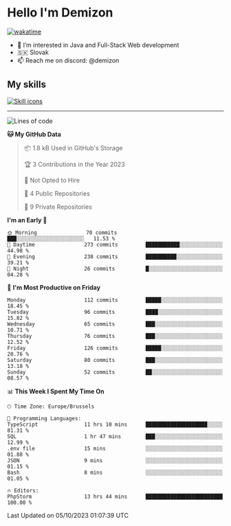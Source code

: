 # Hello I'm Demizon
[![wakatime](https://wakatime.com/badge/user/6ad1949f-d6d7-44f9-9eee-c35e54cc499b.svg)](https://wakatime.com/@6ad1949f-d6d7-44f9-9eee-c35e54cc499b)
- 👀 I’m interested in Java and Full-Stack Web development
- 🇸🇰 Slovak
- 📫 Reach me on discord: @demizon

## My skills
[![Skill icons](https://skillicons.dev/icons?i=java,js,ts,html,css,react,nextjs,tailwind,supabase,py,git,docker,linux,mysql,postgres,mongo&theme=dark)](https://github.com/Demizon3433)

---

<!--START_SECTION:waka-->
![Lines of code](https://img.shields.io/badge/From%20Hello%20World%20I%27ve%20Written-114.1%20thousand%20lines%20of%20code-blue)

**🐱 My GitHub Data** 

> 📦 1.8 kB Used in GitHub's Storage 
 > 
> 🏆 3 Contributions in the Year 2023
 > 
> 🚫 Not Opted to Hire
 > 
> 📜 4 Public Repositories 
 > 
> 🔑 9 Private Repositories 
 > 
**I'm an Early 🐤** 

```text
🌞 Morning                70 commits          ███░░░░░░░░░░░░░░░░░░░░░░   11.53 % 
🌆 Daytime                273 commits         ███████████░░░░░░░░░░░░░░   44.98 % 
🌃 Evening                238 commits         ██████████░░░░░░░░░░░░░░░   39.21 % 
🌙 Night                  26 commits          █░░░░░░░░░░░░░░░░░░░░░░░░   04.28 % 
```
📅 **I'm Most Productive on Friday** 

```text
Monday                   112 commits         █████░░░░░░░░░░░░░░░░░░░░   18.45 % 
Tuesday                  96 commits          ████░░░░░░░░░░░░░░░░░░░░░   15.82 % 
Wednesday                65 commits          ███░░░░░░░░░░░░░░░░░░░░░░   10.71 % 
Thursday                 76 commits          ███░░░░░░░░░░░░░░░░░░░░░░   12.52 % 
Friday                   126 commits         █████░░░░░░░░░░░░░░░░░░░░   20.76 % 
Saturday                 80 commits          ███░░░░░░░░░░░░░░░░░░░░░░   13.18 % 
Sunday                   52 commits          ██░░░░░░░░░░░░░░░░░░░░░░░   08.57 % 
```


📊 **This Week I Spent My Time On** 

```text
🕑︎ Time Zone: Europe/Brussels

💬 Programming Languages: 
TypeScript               11 hrs 10 mins      ████████████████████░░░░░   81.31 % 
SQL                      1 hr 47 mins        ███░░░░░░░░░░░░░░░░░░░░░░   12.99 % 
.env file                15 mins             ░░░░░░░░░░░░░░░░░░░░░░░░░   01.88 % 
JSON                     9 mins              ░░░░░░░░░░░░░░░░░░░░░░░░░   01.15 % 
Bash                     8 mins              ░░░░░░░░░░░░░░░░░░░░░░░░░   01.05 % 

🔥 Editors: 
PhpStorm                 13 hrs 44 mins      █████████████████████████   100.00 % 
```


 Last Updated on 05/10/2023 01:07:39 UTC
<!--END_SECTION:waka-->
